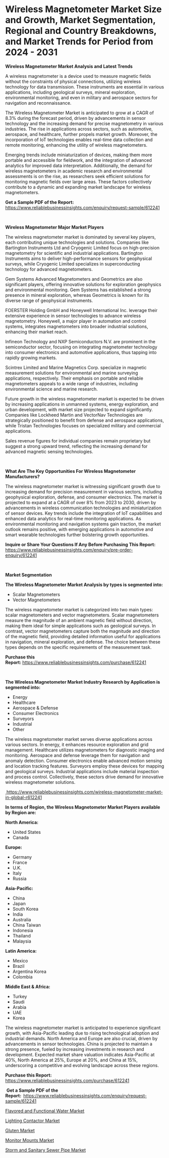 <p><h1>Wireless Magnetometer Market Size and Growth, Market Segmentation, Regional and Country Breakdowns, and Market Trends for Period from 2024 -  2031</h1></p><p><strong>Wireless Magnetometer Market Analysis and Latest Trends</strong></p>
<p><p>A wireless magnetometer is a device used to measure magnetic fields without the constraints of physical connections, utilizing wireless technology for data transmission. These instruments are essential in various applications, including geological surveys, mineral exploration, environmental monitoring, and even in military and aerospace sectors for navigation and reconnaissance.</p><p>The Wireless Magnetometer Market is anticipated to grow at a CAGR of 8.3% during the forecast period, driven by advancements in sensor technology and the increasing demand for precise magnetometry in various industries. The rise in applications across sectors, such as automotive, aerospace, and healthcare, further propels market growth. Moreover, the incorporation of IoT technologies enables real-time data collection and remote monitoring, enhancing the utility of wireless magnetometers.</p><p>Emerging trends include miniaturization of devices, making them more portable and accessible for fieldwork, and the integration of advanced analytics for improved data interpretation. Additionally, the demand for wireless magnetometers in academic research and environmental assessments is on the rise, as researchers seek efficient solutions for monitoring magnetic fields over large areas. These factors collectively contribute to a dynamic and expanding market landscape for wireless magnetometers.</p></p>
<p><strong>Get a Sample PDF of the Report:&nbsp;</strong> <a href="https://www.reliablebusinessinsights.com/enquiry/request-sample/612241?utm_campaign=1094&utm_medium=2&utm_source=Github&utm_content=ia&utm_term=29092024&utm_id=wireless-magnetometer">https://www.reliablebusinessinsights.com/enquiry/request-sample/612241</a></p>
<p>&nbsp;</p>
<p><strong>Wireless Magnetometer Major Market Players</strong></p>
<p><p>The wireless magnetometer market is dominated by several key players, each contributing unique technologies and solutions. Companies like Bartington Instruments Ltd and Cryogenic Limited focus on high-precision magnetometry for scientific and industrial applications. Bartington Instruments aims to deliver high-performance sensors for geophysical surveys, while Cryogenic Limited specializes in superconducting technology for advanced magnetometers.</p><p>Gem Systems Advanced Magnetometers and Geometrics are also significant players, offering innovative solutions for exploration geophysics and environmental monitoring. Gem Systems has established a strong presence in mineral exploration, whereas Geometrics is known for its diverse range of geophysical instruments.</p><p>FOERSTER Holding GmbH and Honeywell International Inc. leverage their extensive experience in sensor technologies to advance wireless magnetometry. Honeywell, a major player in automation and control systems, integrates magnetometers into broader industrial solutions, enhancing their market reach.</p><p>Infineon Technology and NXP Semiconductors N.V. are prominent in the semiconductor sector, focusing on integrating magnetometer technology into consumer electronics and automotive applications, thus tapping into rapidly growing markets.</p><p>Scintrex Limited and Marine Magnetics Corp. specialize in magnetic measurement solutions for environmental and marine surveying applications, respectively. Their emphasis on portable and reliable magnetometers appeals to a wide range of industries, including environmental science and marine research.</p><p>Future growth in the wireless magnetometer market is expected to be driven by increasing applications in unmanned systems, energy exploration, and urban development, with market size projected to expand significantly. Companies like Lockheed Martin and VectorNav Technologies are strategically positioned to benefit from defense and aerospace applications, while Tristan Technologies focuses on specialized military and commercial applications. </p><p>Sales revenue figures for individual companies remain proprietary but suggest a strong upward trend, reflecting the increasing demand for advanced magnetic sensing technologies.</p></p>
<p>&nbsp;</p>
<p><strong>What Are The Key Opportunities For Wireless Magnetometer Manufacturers?</strong></p>
<p><p>The wireless magnetometer market is witnessing significant growth due to increasing demand for precision measurement in various sectors, including geophysical exploration, defense, and consumer electronics. The market is projected to expand at a CAGR of over 8% from 2023 to 2030, driven by advancements in wireless communication technologies and miniaturization of sensor devices. Key trends include the integration of IoT capabilities and enhanced data analytics for real-time monitoring applications. As environmental monitoring and navigation systems gain traction, the market outlook remains positive, with emerging applications in automotive and smart wearable technologies further bolstering growth opportunities.</p></p>
<p><strong>Inquire or Share Your Questions If Any Before Purchasing This Report:</strong> <a href="https://www.reliablebusinessinsights.com/enquiry/pre-order-enquiry/612241?utm_campaign=1094&utm_medium=2&utm_source=Github&utm_content=ia&utm_term=29092024&utm_id=wireless-magnetometer">https://www.reliablebusinessinsights.com/enquiry/pre-order-enquiry/612241</a></p>
<p>&nbsp;</p>
<p><strong>Market Segmentation</strong></p>
<p><strong>The Wireless Magnetometer Market Analysis by types is segmented into:</strong></p>
<p><ul><li>Scalar Magnetometers</li><li>Vector Magnetometers</li></ul></p>
<p><p>The wireless magnetometer market is categorized into two main types: scalar magnetometers and vector magnetometers. Scalar magnetometers measure the magnitude of an ambient magnetic field without direction, making them ideal for simple applications such as geological surveys. In contrast, vector magnetometers capture both the magnitude and direction of the magnetic field, providing detailed information useful for applications in navigation, mineral exploration, and defense. The choice between these types depends on the specific requirements of the measurement task.</p></p>
<p><strong>Purchase this Report:&nbsp;</strong><a href="https://www.reliablebusinessinsights.com/purchase/612241?utm_campaign=1094&utm_medium=2&utm_source=Github&utm_content=ia&utm_term=29092024&utm_id=wireless-magnetometer">https://www.reliablebusinessinsights.com/purchase/612241</a></p>
<p>&nbsp;</p>
<p><strong>The Wireless Magnetometer Market Industry Research by Application is segmented into:</strong></p>
<p><ul><li>Energy</li><li>Healthcare</li><li>Aerospace & Defense</li><li>Consumer Electronics</li><li>Surveyors</li><li>Industrial</li><li>Other</li></ul></p>
<p><p>The wireless magnetometer market serves diverse applications across various sectors. In energy, it enhances resource exploration and grid management. Healthcare utilizes magnetometers for diagnostic imaging and monitoring. Aerospace and defense leverage them for navigation and anomaly detection. Consumer electronics enable advanced motion sensing and location tracking features. Surveyors employ these devices for mapping and geological surveys. Industrial applications include material inspection and process control. Collectively, these sectors drive demand for innovative wireless magnetometer solutions.</p></p>
<p><a href="https://www.reliablebusinessinsights.com/wireless-magnetometer-market-in-global-r612241?utm_campaign=1094&utm_medium=2&utm_source=Github&utm_content=ia&utm_term=29092024&utm_id=wireless-magnetometer">&nbsp;https://www.reliablebusinessinsights.com/wireless-magnetometer-market-in-global-r612241</a></p>
<p><strong>In terms of Region, the Wireless Magnetometer Market Players available by Region are:</strong></p>
<p>
    <p> <strong> North America: </strong>
        <ul>
            <li>United States</li>
            <li>Canada</li>
        </ul>
        </p> 
    <p> <strong> Europe: </strong>
        <ul>
            <li>Germany</li>
            <li>France</li>
            <li>U.K.</li>
            <li>Italy</li>
            <li>Russia</li>
        </ul>
        </p> 
    <p> <strong> Asia-Pacific: </strong>
        <ul>
            <li>China</li>
            <li>Japan</li>
            <li>South Korea</li>
            <li>India</li>
            <li>Australia</li>
            <li>China Taiwan</li>
            <li>Indonesia</li>
            <li>Thailand</li>
            <li>Malaysia</li>
        </ul>
        </p> 
    <p> <strong> Latin America: </strong>
        <ul>
            <li>Mexico</li>
            <li>Brazil</li>
            <li>Argentina Korea</li>
            <li>Colombia</li>
        </ul>
        </p> 
    <p> <strong> Middle East & Africa: </strong>
        <ul>
            <li>Turkey</li>
            <li>Saudi</li>
            <li>Arabia</li>
            <li>UAE</li>
            <li>Korea</li>
        </ul>
    </p>
    </p>
<p><p>The wireless magnetometer market is anticipated to experience significant growth, with Asia-Pacific leading due to rising technological adoption and industrial demands. North America and Europe are also crucial, driven by advancements in sensor technologies. China is projected to maintain a strong presence, fueled by increasing investments in research and development. Expected market share valuation indicates Asia-Pacific at 40%, North America at 25%, Europe at 20%, and China at 15%, underscoring a competitive and evolving landscape across these regions.</p></p>
<p><strong>Purchase this Report: </strong><a href="https://www.reliablebusinessinsights.com/purchase/612241?utm_campaign=1094&utm_medium=2&utm_source=Github&utm_content=ia&utm_term=29092024&utm_id=wireless-magnetometer">https://www.reliablebusinessinsights.com/purchase/612241</a></p>
<p>&nbsp;<strong>Get a Sample PDF of the Report:&nbsp;&nbsp;</strong><a href="https://www.reliablebusinessinsights.com/enquiry/request-sample/612241?utm_campaign=1094&utm_medium=2&utm_source=Github&utm_content=ia&utm_term=29092024&utm_id=wireless-magnetometer">https://www.reliablebusinessinsights.com/enquiry/request-sample/612241</a></p>
<p><strong></strong></p>
<p><p><a href="https://www.linkedin.com/pulse/what-factors-influence-flavored-functional-water-market-coming-ackqc?utm_campaign=1094&utm_medium=2&utm_source=Github&utm_content=ia&utm_term=29092024&utm_id=wireless-magnetometer">Flavored and Functional Water Market</a></p><p><a href="https://issuu.com/reportprime-2/docs/lighting-contactor-market-size-2030_7df3f061b8ec83?utm_campaign=1094&utm_medium=2&utm_source=Github&utm_content=ia&utm_term=29092024&utm_id=wireless-magnetometer">Lighting Contactor Market</a></p><p><a href="https://www.linkedin.com/pulse/gluten-industry-forecast-market-shifts-strategic-imperatives-bftoc?utm_campaign=1094&utm_medium=2&utm_source=Github&utm_content=ia&utm_term=29092024&utm_id=wireless-magnetometer">Gluten Market</a></p><p><a href="https://issuu.com/reportprime-2/docs/monitor-mounts-market-size-2030.ppt_ba63460e12dd95?utm_campaign=1094&utm_medium=2&utm_source=Github&utm_content=ia&utm_term=29092024&utm_id=wireless-magnetometer">Monitor Mounts Market</a></p><p><a href="https://github.com/NathanColeman327/Market-Research-Report-List-1/blob/main/storm-and-sanitary-sewer-pipe-market.md?utm_campaign=1094&utm_medium=2&utm_source=Github&utm_content=ia&utm_term=29092024&utm_id=wireless-magnetometer">Storm and Sanitary Sewer Pipe Market</a></p></p>